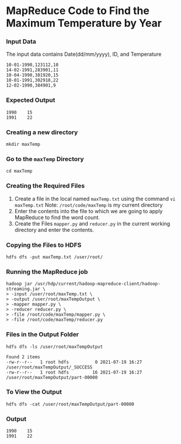 # MapReduce Code to Find the Maximum Temperature by Year

### Input Data

The input data contains Date(dd/mm/yyyy), ID, and Temperature
```
10-01-1990,123112,10
14-02-1991,283901,11
10-04-1990,381920,15
10-01-1991,302918,22
12-02-1990,384901,9
```

### Expected Output

```
1990    15
1991    22
```

### Creating a new directory

```
mkdir maxTemp
```

### Go to the `maxTemp` Directory 
```
cd maxTemp
```

### Creating the Required Files
1. Create a file in the local named `maxTemp.txt` using the command ```vi maxTemp.txt```  Note: ```/root/code/maxTemp``` is my current directory
2. Enter the contents into the file to which we are going to apply MapReduce to find the word count.
3. Create the Files `mapper.py` and `reducer.py` in the current working directory and enter the contents.

### Copying the Files to HDFS
```
hdfs dfs -put maxTemp.txt /user/root/
```

### Running the MapReduce job
```
hadoop jar /usr/hdp/current/hadoop-mapreduce-client/hadoop-streaming.jar \
> -input /user/root/maxTemp.txt \
> -output /user/root/maxTempOutput \
> -mapper mapper.py \
> -reducer reducer.py \
> -file /root/code/maxTemp/mapper.py \
> -file /root/code/maxTemp/reducer.py
```

### Files in the Output Folder
```
hdfs dfs -ls /user/root/maxTempOutput
```

`Found 2 items`<br/>
`-rw-r--r--   1 root hdfs          0 2021-07-19 16:27 /user/root/maxTempOutput/_SUCCESS`<br/>
`-rw-r--r--   1 root hdfs         16 2021-07-19 16:27 /user/root/maxTempOutput/part-00000`<br/>

### To View the Output
```hdfs dfs -cat /user/root/maxTempOutput/part-00000```

### Output

```
1990    15
1991    22
```
